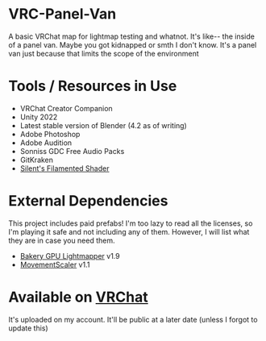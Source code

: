 # VRC-Panel-Van
A basic VRChat map for lightmap testing and whatnot.
It's like-- the inside of a panel van. Maybe you got kidnapped or smth I don't know.
It's a panel van just because that limits the scope of the environment

# Tools / Resources in Use
- VRChat Creator Companion
- Unity 2022
- Latest stable version of Blender (4.2 as of writing)
- Adobe Photoshop
- Adobe Audition
- Sonniss GDC Free Audio Packs
- GitKraken
- [Silent's Filamented Shader](https://gitlab.com/s-ilent/filamented)

# External Dependencies
This project includes paid prefabs! I'm too lazy to read all the licenses, so I'm playing it safe and not including any of them. However, I will list what they are in case you need them.
- [Bakery GPU Lightmapper](https://assetstore.unity.com/packages/tools/level-design/bakery-gpu-lightmapper-122218) v1.9
- [MovementScaler](https://digiduncan.gumroad.com/l/movementscaler) v1.1

# Available on [VRChat](https://vrchat.com/home/world/wrld_94efd083-e16d-4687-b98f-b6e315b9e2d6)
It's uploaded on my account. It'll be public at a later date (unless I forgot to update this)